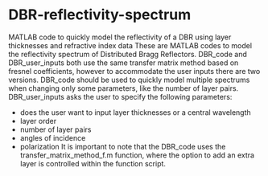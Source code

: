 # DBR-reflectivity-spectrum
MATLAB code to quickly model the reflectivity of a DBR using layer thicknesses and refractive index data
These are MATLAB codes to model the reflectivity spectrum of Distributed Bragg Reflectors. DBR_code and DBR_user_inputs both use the same transfer matrix method based on fresnel coefficients, however to accommodate the user inputs there are two versions. DBR_code should be used to quickly model multiple spectrums when changing only some parameters, like the number of layer pairs. DBR_user_inputs asks the user to specify the following parameters:
- does the user want to input layer thicknesses or a central wavelength
- layer order
- number of layer pairs
- angles of incidence
- polarization
It is important to note that the DBR_code uses the transfer_matrix_method_f.m function, where the option to add an extra layer is controlled within the function script.
